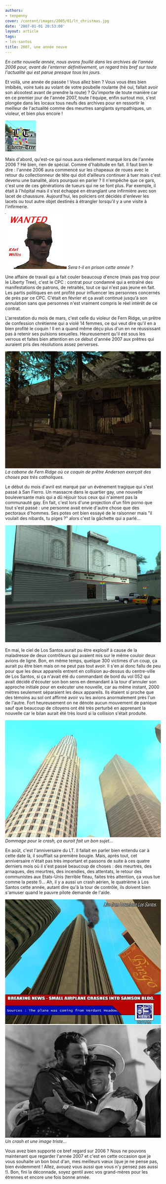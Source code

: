 ```yaml
---
authors:
- tenpenny
cover: /content/images/2005/01/lt_christmas.jpg
date: '2007-01-01 20:53:00'
layout: article
tags:
- los-santos
title: 2007, une année neuve
---
```



_En cette nouvelle année, nous avons fouillé dans les archives de l'année 2006 pour, avant de l'enterrer définitivement, un regard très bref sur toute l'actualité qui est parue presque tous les jours._

Et voilà, une année de passée ! Vous allez bien ? Vous vous êtes bien imbibés, voire tués au volant de votre poubelle roulante (hé oui, fallait avoir son alcootest avant de prendre la route) ? Qu'importe de toute manière car en ce premier jour de l'année 2007, toute l'équipe, enfin surtout moi, s'est plongée dans les locaux tous neufs des archives pour en ressortir le meilleur de l'actualité comme des meurtres sanglants sympathiques, un violeur, et bien plus encore !

![](/content/images/2005/01/lt_christmas.jpg)

Mais d'abord, qu'est-ce qui nous aura réellement marqué lors de l'année 2006 ? Hé bien, rien de spécial. Comme d'habitude en fait. Il faut bien le dire : l'année 2006 aura commencé sur les chapeaux de roues avec le retour du collectionneur de tête qui doit d’ailleurs continuer à tuer mais c'est devenu une banalité, alors pourquoi en parler ? Il n'empêche que ce gars, c'est une de ces générations de tueurs qui ne se font plus. Par exemple, il était à l'hôpital mais il s'est échappé en étranglant une infirmière avec son lacet de chaussure. Aujourd'hui, les policiers ont décidés d'enlever les lacets ou tout autre objet destinés à étrangler lorsqu'il y a une visite à l'infirmerie.

![Sera t-il en prison cette année ?](/content/images/2005/01/ttcolec1.jpg)
_Sera t-il en prison cette année ?_

Une affaire de travail qui a fait couler beaucoup d'encre (mais pas trop pour le Liberty Tree), c'est le CPC : contrat pour condamné qui a entraîné des manifestations de patrons, de retraités, tout ce qui n'est pas jeune en fait. Les partis politiques en ont profité pour influencer les personnes concernés de près par ce CPC. C'était en février et ça avait continué jusqu'à son annulation sans que personnes n'est vraiment compris le réel intérêt de ce contrat.

L'arrestation du mois de mars, c'est celle du violeur de Fern Ridge, un prêtre de confession chrétienne qui a violé 14 femmes, ce qui veut dire qu'il en a bien profité le coquin ! Il en a quand même déçu plus d'un en ne réussissant pas à retenir ses pulsions sexuelles. Heureusement qu'il est sous les verrous et faites bien attention en ce début d'année 2007 aux prêtres qui auraient pris des résolutions assez perverses.

![La cabane de Fern Ridge où ce coquin de prêtre Anderson exerçait des choses pas très catholiques.](/content/images/2005/01/viol1.jpg)
_La cabane de Fern Ridge où ce coquin de prêtre Anderson exerçait des choses pas très catholiques._

Le début du mois d'avril est marqué par un événement tragique qui s'est passé à San Fierro. Un massacre dans le quartier gay, une nouvelle bouleversante mais qui a dû réjouir tous ceux qui n'aiment pas la communauté gay. En fait, c'est lors d'une projection d'un film porno que tout s'est passé : une personne avait envie d'autre chose que des pectoraux d'hommes. Ses potes ont bien essayé de le raisonner mais "il voulait des nibards, tu piges ?" alors c'est la gâchette qui a parlé...

![](/content/images/2005/01/qu01.jpg)

En mai, le ciel de Los Santos aurait pu être explosif à cause de la maladresse de deux contrôleurs qui avaient mis sur le même couloir deux avions de ligne. Bon, en même temps, quelque 300 victimes d'un coup, ça aurait pu être bien mais on ne peut pas tout avoir. Il s'en ai donc fallu de peu pour que les deux appareils entrent en collision au-dessus du centre-ville de Los Santos, si ça n'avait été du commandant de bord du vol 052 qui avait décidé d'écouter son bon sens en demandant à la tour d'annuler son approche initiale pour en exécuter une nouvelle, car au même instant, 2000 mètres seulement séparaient les deux appareils. Ils étaient si proche que des témoins au sol ont affirmé avoir vu les avions anormalement près l'un de l'autre. Fort heureusement on ne dénote aucun mouvement de panique sauf que beaucoup de citoyens ont été très perturbé en apprenant la nouvelle car le bilan aurait été très lourd si la collision s'était produite.

![Dommage pour le crash, ça aurait fait un bon sujet...](/content/images/2005/01/Danger_avions_3.jpg)
_Dommage pour le crash, ça aurait fait un bon sujet..._

En août, c'est l'anniversaire du LT. Il fallait en parler bien entendu car à cette date là, il soufflait sa première bougie. Mais, après tout, cet anniversaire n'était pas très important et passons de suite à ces quatre derniers mois où il s'est passé beaucoup de choses : des meurtres, des arnaques, des meurtres, des incendies, des attentats, le retour des communistes aux Etats-Unis (terrible fléau, faites très attention, ça vous tue comme la peste !)... Ah, il y a aussi un crash aérien, le quatrième à Los Santos cette année, autant dire qu'à la tour de contrôle, ils doivent bien s'amuser quand le pauvre pilote demande de l'aide.

![](/content/images/2005/01/crashnews.jpg)
![Un crash et une image triste...](/content/images/2005/01/Dzermine_en_compagnie_de_Fidel_Castro.jpg)
_Un crash et une image triste..._

Vous avez bien supporté ce bref regard sur 2006 ? Nous ne pouvons maintenant que regarder l'année 2007 et c'est en cette occasion que je vous souhaite un bon bout d'an, mes meilleurs vœux (que je ne pense pas, bien évidemment ! Allez, avouez vous aussi que vous n'y pensez pas aussi !). Bon, fini la déconnade, soyez gentil avec vos grand-mères pour les étrennes et encore une fois bonne année.